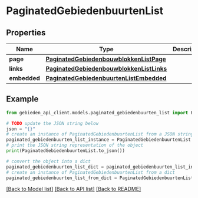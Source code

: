 # PaginatedGebiedenbuurtenList


## Properties

Name | Type | Description | Notes
------------ | ------------- | ------------- | -------------
**page** | [**PaginatedGebiedenbouwblokkenListPage**](PaginatedGebiedenbouwblokkenListPage.md) |  | [optional] 
**links** | [**PaginatedGebiedenbouwblokkenListLinks**](PaginatedGebiedenbouwblokkenListLinks.md) |  | [optional] 
**embedded** | [**PaginatedGebiedenbuurtenListEmbedded**](PaginatedGebiedenbuurtenListEmbedded.md) |  | [optional] 

## Example

```python
from gebieden_api_client.models.paginated_gebiedenbuurten_list import PaginatedGebiedenbuurtenList

# TODO update the JSON string below
json = "{}"
# create an instance of PaginatedGebiedenbuurtenList from a JSON string
paginated_gebiedenbuurten_list_instance = PaginatedGebiedenbuurtenList.from_json(json)
# print the JSON string representation of the object
print(PaginatedGebiedenbuurtenList.to_json())

# convert the object into a dict
paginated_gebiedenbuurten_list_dict = paginated_gebiedenbuurten_list_instance.to_dict()
# create an instance of PaginatedGebiedenbuurtenList from a dict
paginated_gebiedenbuurten_list_from_dict = PaginatedGebiedenbuurtenList.from_dict(paginated_gebiedenbuurten_list_dict)
```
[[Back to Model list]](../README.md#documentation-for-models) [[Back to API list]](../README.md#documentation-for-api-endpoints) [[Back to README]](../README.md)


